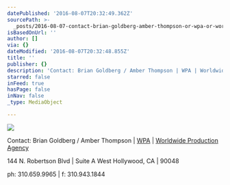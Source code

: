 ```yaml
---
datePublished: '2016-08-07T20:32:49.362Z'
sourcePath: >-
  _posts/2016-08-07-contact-brian-goldberg-amber-thompson-or-wpa-or-worldwide-p.md
isBasedOnUrl: ''
author: []
via: {}
dateModified: '2016-08-07T20:32:48.855Z'
title: ''
publisher: {}
description: 'Contact: Brian Goldberg / Amber Thompson | WPA | Worldwide Production Agency'
starred: false
inFeed: true
hasPage: false
inNav: false
_type: MediaObject

---
```

![](https://imgflo.herokuapp.com/graph/vahj1ThiexotieMo/097d948c40cf838a6e38821a545fd526/croprotate.jpg?cropheight=802&cropwidth=820&degrees=0&input=https%3A%2F%2Fthe-grid-user-content.s3-us-west-2.amazonaws.com%2F2b3c61fb-457c-472b-8f11-6f3863001838.jpg&x=0&y=8)

Contact: Brian Goldberg / Amber Thompson | [WPA][0] | [Worldwide Production Agency][0]

144 N. Robertson Blvd | Suite A West Hollywood, CA | 90048

ph: 310.659.9965 | f: 310.943.1844

[0]: http://wp-a.com/